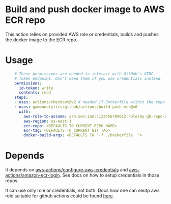 # Build and push docker image to AWS ECR repo
This action relies on provided AWS role or credentials, builds and
pushes the docker image to the ECR repo.

# Usage

```yaml
    # These permissions are needed to interact with GitHub's OIDC
    # Token endpoint. Don't need them if you use credentials instead.
    permissions:
      id-token: write
      contents: read
    steps:
    - uses: actions/checkout@v2 # needed if Dockerfile within the repo
    - uses: gameanalytics/github/actions/build-push-ecr@v0
      with:
        aws-role-to-assume: arn:aws:iam::123456789012:role/my-gh-repo-role
        aws-region: us-east-1
        ecr-repo: <DEFAULTS TO CURRENT REPO NAME>
        ecr-tag: <DEFAULTS TO CURRENT GIT TAG>
        docker-build-args: <DEFAULTS TO "-f ./Dockerfile .">
```

# Depends
It depends on [aws-actions/configure-aws-credentials](https://github.com/aws-actions/configure-aws-credentials)
and [aws-actions/amazon-ecr-login](https://github.com/aws-actions/amazon-ecr-login).
See docs on how to setup credentials in those repos.

It can use only role or credentials, not both.
Docs how one can seutp aws role suitable for github actions could be
found [here](https://docs.github.com/en/actions/deployment/security-hardening-your-deployments/configuring-openid-connect-in-amazon-web-services).
